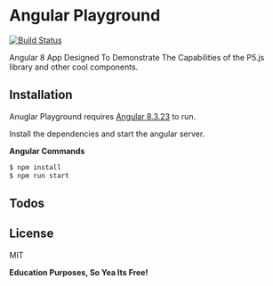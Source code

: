# Angular Playground

[![Build Status](https://travis-ci.org/joemccann/dillinger.svg?branch=master)]()

Angular 8 App Designed To Demonstrate The Capabilities of the P5.js library and other cool components.


## Installation
Anuglar Playground requires [Angular 8.3.23](https://angular.io/) to run.

Install the dependencies and start the angular server.

**Angular Commands**
```sh
$ npm install
$ npm run start
```

## Todos

## License
MIT

**Education Purposes, So Yea Its Free!**
